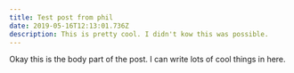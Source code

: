 ```yaml
---
title: Test post from phil
date: 2019-05-16T12:13:01.736Z
description: This is pretty cool. I didn't kow this was possible.
---
```

Okay this is the body part of the post. I can write lots of cool things in here.
